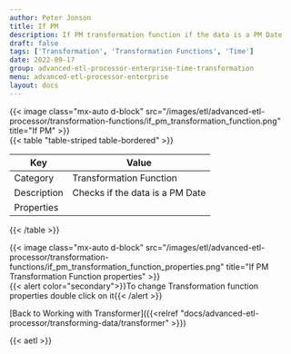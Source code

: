 ```yaml
---
author: Peter Jonson
title: If PM
description: If PM transformation function if the data is a PM Date
draft: false
tags: ['Transformation', 'Transformation Functions', 'Time']
date: 2022-09-17
group: advanced-etl-processor-enterprise-time-transformation
menu: advanced-etl-processor-enterprise
layout: docs
---
```


{{< image class="mx-auto d-block"  src="/images/etl/advanced-etl-processor/transformation-functions/if_pm_transformation_function.png" title="If PM" >}}
\
{{< table "table-striped table-bordered" >}}

| Key         | Value                           |
| ----------- | ------------------------------- |
| Category    | Transformation Function         |
| Description | Checks if the data is a PM Date |
| Properties  |                                 |

{{< /table >}}

{{< image class="mx-auto d-block"  src="/images/etl/advanced-etl-processor/transformation-functions/if_pm_transformation_function_properties.png" title="If PM Transformation Function properties" >}}
\
{{< alert color="secondary">}}To change Transformation function properties double click on it{{< /alert >}}

[Back to Working with Transformer]({{<relref "docs/advanced-etl-processor/transforming-data/transformer" >}})

{{< aetl >}}

